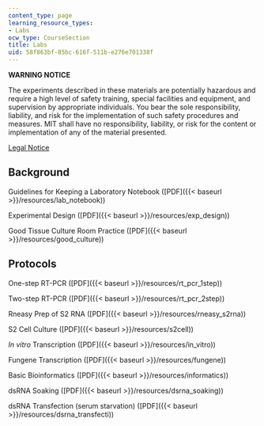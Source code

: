 ```yaml
---
content_type: page
learning_resource_types:
- Labs
ocw_type: CourseSection
title: Labs
uid: 58f863bf-85bc-616f-511b-e276e701338f
---
```


**WARNING NOTICE**

The experiments described in these materials are potentially hazardous and require a high level of safety training, special facilities and equipment, and supervision by appropriate individuals. You bear the sole responsibility, liability, and risk for the implementation of such safety procedures and measures. MIT shall have no responsibility, liability, or risk for the content or implementation of any of the material presented.  
  
[Legal Notice](/terms/)

Background
----------

Guidelines for Keeping a Laboratory Notebook ([PDF]({{< baseurl >}}/resources/lab_notebook))

Experimental Design ([PDF]({{< baseurl >}}/resources/exp_design))

Good Tissue Culture Room Practice ([PDF]({{< baseurl >}}/resources/good_culture))

Protocols
---------

One-step RT-PCR ([PDF]({{< baseurl >}}/resources/rt_pcr_1step))

Two-step RT-PCR ([PDF]({{< baseurl >}}/resources/rt_pcr_2step))

Rneasy Prep of S2 RNA ([PDF]({{< baseurl >}}/resources/rneasy_s2rna))

S2 Cell Culture ([PDF]({{< baseurl >}}/resources/s2cell))

_In vitro_ Transcription ([PDF]({{< baseurl >}}/resources/in_vitro))

Fungene Transcription ([PDF]({{< baseurl >}}/resources/fungene))

Basic Bioinformatics ([PDF]({{< baseurl >}}/resources/informatics))

dsRNA Soaking ([PDF]({{< baseurl >}}/resources/dsrna_soaking))

dsRNA Transfection (serum starvation) ([PDF]({{< baseurl >}}/resources/dsrna_transfecti))